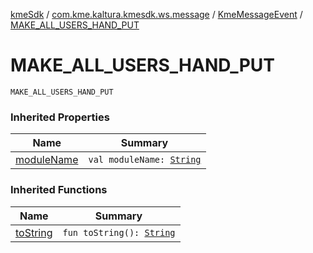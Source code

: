[kmeSdk](../../index.md) / [com.kme.kaltura.kmesdk.ws.message](../index.md) / [KmeMessageEvent](index.md) / [MAKE_ALL_USERS_HAND_PUT](./-m-a-k-e_-a-l-l_-u-s-e-r-s_-h-a-n-d_-p-u-t.md)

# MAKE_ALL_USERS_HAND_PUT

`MAKE_ALL_USERS_HAND_PUT`

### Inherited Properties

| Name | Summary |
|---|---|
| [moduleName](module-name.md) | `val moduleName: `[`String`](https://kotlinlang.org/api/latest/jvm/stdlib/kotlin/-string/index.html) |

### Inherited Functions

| Name | Summary |
|---|---|
| [toString](to-string.md) | `fun toString(): `[`String`](https://kotlinlang.org/api/latest/jvm/stdlib/kotlin/-string/index.html) |
